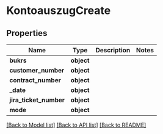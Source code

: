 # KontoauszugCreate

## Properties
Name | Type | Description | Notes
------------ | ------------- | ------------- | -------------
**bukrs** | **object** |  | 
**customer_number** | **object** |  | 
**contract_number** | **object** |  | 
**_date** | **object** |  | 
**jira_ticket_number** | **object** |  | 
**mode** | **object** |  | 

[[Back to Model list]](../README.md#documentation-for-models) [[Back to API list]](../README.md#documentation-for-api-endpoints) [[Back to README]](../README.md)

